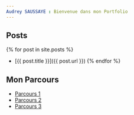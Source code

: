 ```yaml
---
Audrey SAUSSAYE : Bienvenue dans mon Portfolio
---
```


## Posts

{% for post in site.posts %}
- [{{ post.title }}]({{ post.url }})
{% endfor %}

## Mon Parcours

- [Parcours 1](_mon%20parcours/CvAudrey.md)
- [Parcours 2](_mon%20parcours/parcours2.md)
- [Parcours 3](_mon%20parcours/parcours3.md)
